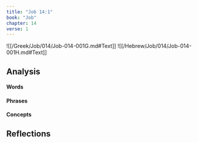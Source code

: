 ```yaml
---
title: "Job 14:1"
book: "Job"
chapter: 14
verse: 1
---
```

![[/Greek/Job/014/Job-014-001G.md#Text]]
![[/Hebrew/Job/014/Job-014-001H.md#Text]]

## Analysis

#### Words

#### Phrases

#### Concepts

## Reflections
